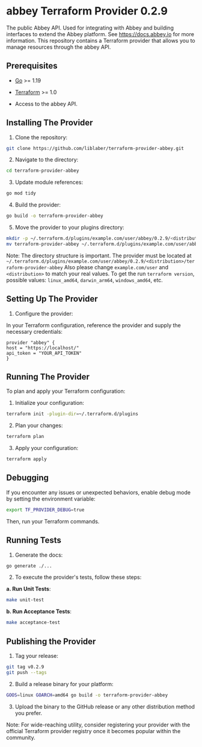 # abbey Terraform Provider 0.2.9

The public Abbey API. Used for integrating with Abbey and building interfaces to extend the Abbey platform. See https://docs.abbey.io for more information.
This repository contains a Terraform provider that allows you to manage resources through the abbey API.

## Prerequisites

- [Go](https://golang.org/doc/install) >= 1.19

- [Terraform](https://www.terraform.io/downloads.html) >= 1.0

- Access to the abbey API.

## Installing The Provider

1. Clone the repository:

```bash
git clone https://github.com/liblaber/terraform-provider-abbey.git
```

2. Navigate to the directory:

```bash
cd terraform-provider-abbey
```

3. Update module references:

```bash
go mod tidy
```

4. Build the provider:

```bash
go build -o terraform-provider-abbey
```

5. Move the provider to your plugins directory:

```bash
mkdir -p ~/.terraform.d/plugins/example.com/user/abbey/0.2.9/<distribution>
mv terraform-provider-abbey ~/.terraform.d/plugins/example.com/user/abbey/0.2.9/<distribution>
```

Note: The directory structure is important. The provider must be located at `~/.terraform.d/plugins/example.com/user/abbey/0.2.9/<distribution>/terraform-provider-abbey`
Also please change `example.com/user` and `<distribution>` to match your real values.
To get the <distribution> run `terraform version`, possible values: `linux_amd64`, `darwin_arm64`, `windows_amd64`, etc.

## Setting Up The Provider

1. Configure the provider:

In your Terraform configuration, reference the provider and supply the necessary credentials:

```hcl
provider "abbey" {
host = "https://localhost/"
api_token = "YOUR_API_TOKEN"
}
```

## Running The Provider

To plan and apply your Terraform configuration:

1. Initialize your configuration:

```bash
terraform init -plugin-dir=~/.terraform.d/plugins
```

2. Plan your changes:

```bash
terraform plan
```

3. Apply your configuration:

```bash
terraform apply
```

## Debugging

If you encounter any issues or unexpected behaviors, enable debug mode by setting the environment variable:

```bash
export TF_PROVIDER_DEBUG=true
```

Then, run your Terraform commands.

## Running Tests

1. Generate the docs:

```bash
go generate ./...
```

2. To execute the provider's tests, follow these steps:

**a. Run Unit Tests**:

```bash
make unit-test
```

**b. Run Acceptance Tests**:

```bash
make acceptance-test
```

## Publishing the Provider

1. Tag your release:

```bash
git tag v0.2.9
git push --tags
```

2. Build a release binary for your platform:

```bash
GOOS=linux GOARCH=amd64 go build -o terraform-provider-abbey
```

3. Upload the binary to the GitHub release or any other distribution method you prefer.

Note: For wide-reaching utility, consider registering your provider with the official Terraform provider registry once
it becomes popular within the community.
